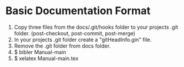 # Basic Documentation Format

1. Copy three files from the docs/.git/hooks folder to your projects
   .git folder. (post-checkout, post-commit, post-merge)
2. In your projects .git folder create a "gitHeadInfo.gin" file.
3. Remove the .git folder from docs folder.
4. $ bibler Manual-main
5. $ xelatex Manual-main.tex